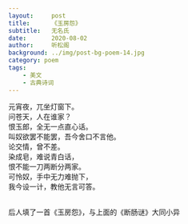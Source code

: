 ```yaml
---
layout:     post
title:      《玉房怨》
subtitle:   无名氏
date:       2020-08-02
author:     听松阁
background: ../img/post-bg-poem-14.jpg
category: poem
tags:
    - 美文
    - 古典诗词
---
```



元宵夜，兀坐灯窗下。<br>
问苍天，人在谁家？<br>
恨玉郎，全无一点直心话。<br>
叫奴欲罢不能罢，吾今舍口不言他。<br>
论交情，曾不差。<br>
染成皂，难说青白话，<br>
恨不能一刀两断分两家。<br>
可怜奴，手中无力难抛下，<br>
我今设一计，教他无言可答。<br><br>


后人填了一首《玉房怨》，与上面的《断肠谜》大同小异
